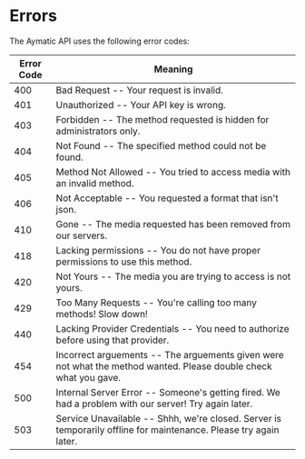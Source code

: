 # Errors

The Aymatic API uses the following error codes:


Error Code | Meaning
---------- | -------
400 | Bad Request -- Your request is invalid.
401 | Unauthorized -- Your API key is wrong.
403 | Forbidden -- The method requested is hidden for administrators only.
404 | Not Found -- The specified method could not be found.
405 | Method Not Allowed -- You tried to access media with an invalid method.
406 | Not Acceptable -- You requested a format that isn't json.
410 | Gone -- The media requested has been removed from our servers.
418 | Lacking permissions -- You do not have proper permissions to use this method.
420 | Not Yours -- The media you are trying to access is not yours.
429 | Too Many Requests -- You're calling too many methods! Slow down!
440 | Lacking Provider Credentials -- You need to authorize before using that provider.
454 | Incorrect arguements -- The arguements given were not what the method wanted. Please double check what you gave.
500 | Internal Server Error -- Someone's getting fired. We had a problem with our server! Try again later. 
503 | Service Unavailable -- Shhh, we're closed. Server is temporarily offline for maintenance. Please try again later.
